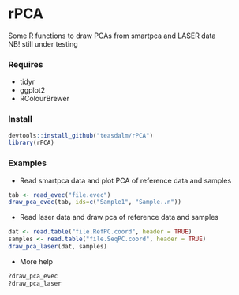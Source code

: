 rPCA
====

Some R functions to draw PCAs from smartpca and LASER data  
NB! still under testing

### Requires

* tidyr
* ggplot2
* RColourBrewer

### Install

```R
devtools::install_github("teasdalm/rPCA")
library(rPCA)
```

### Examples 

* Read smartpca data and plot PCA of reference data and samples

```R 
tab <- read_evec("file.evec")
draw_pca_evec(tab, ids=c("Sample1", "Sample..n"))
```

* Read laser data and draw pca of reference data and samples

```R
dat <- read.table("file.RefPC.coord", header = TRUE)
samples <- read.table("file.SeqPC.coord", header = TRUE)
draw_pca_laser(dat, samples)
```

* More help
```R
?draw_pca_evec
?draw_pca_laser
```
